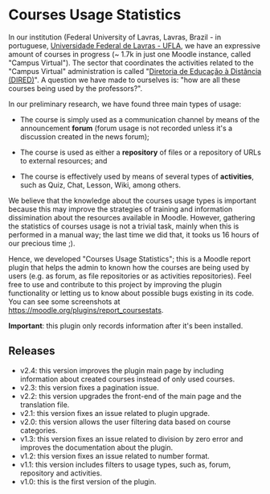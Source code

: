 # Courses Usage Statistics
In our institution (Federal University of Lavras, Lavras, Brazil - in portuguese, [Universidade Federal de Lavras - UFLA](http://www.ufla.br/portal/), we have an expressive amount of courses in progress (~ 1.7k in just one Moodle instance, called "Campus Virtual"). The sector that coordinates the activities related to the "Campus Virtual" administration is called "[Diretoria de Educação à Distância (DIRED)](http://www.dired.ufla.br/portal/)". A question we have made to ourselves is: "how are all these courses being used by the professors?". 

In our preliminary research, we have found three main types of usage:

- The course is simply used as a communication channel by means of the announcement **forum** (forum usage is not recorded unless it's a discussion created in the news forum);

- The course is used as either a **repository** of files or a repository of URLs to external resources; and

- The course is effectively used by means of several types of **activities**, such as Quiz, Chat, Lesson, Wiki, among others.

We believe that the knowledge about the courses usage types is important because this may improve the strategies of training and information dissimination about the resources available in Moodle. However, gathering the statistics of courses usage is not a trivial task, mainly when this is performed in a manual way; the last time we did that, it tooks us 16 hours of our precious time ;).

Hence, we developed "Courses Usage Statistics"; this is a Moodle report plugin that helps the admin to known how the courses are being used by users (e.g. as forum, as file repositories or as activities repositories). Feel free to use and contribute to this project by improving the plugin functionality or letting us to know about possible bugs existing in its code. You can see some screenshots at https://moodle.org/plugins/report_coursestats.

**Important**: this plugin only records information after it's been installed.

## Releases

- v2.4: this version improves the plugin main page by including information about created courses instead of only used courses. 
- v2.3: this version fixes a pagination issue. 
- v2.2: this version upgrades the front-end of the main page and the translation file. 
- v2.1: this version fixes an issue related to plugin upgrade. 
- v2.0: this version allows the user filtering data based on course categories. 
- v1.3: this version fixes an issue related to division by zero error and improves the documentation about the plugin. 
- v1.2: this version fixes an issue related to number format. 
- v1.1: this version includes filters to usage types, such as, forum, repository and activities. 
- v1.0: this is the first version of the plugin.
